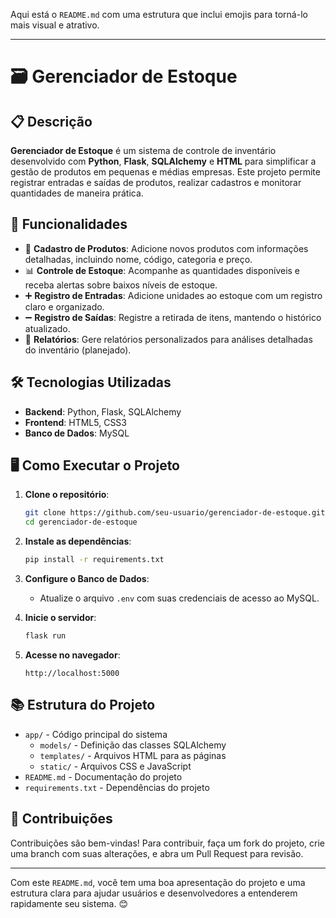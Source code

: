 Aqui está o `README.md` com uma estrutura que inclui emojis para torná-lo mais visual e atrativo.

---

# 🗃️ Gerenciador de Estoque

## 📋 Descrição

**Gerenciador de Estoque** é um sistema de controle de inventário desenvolvido com **Python**, **Flask**, **SQLAlchemy** e **HTML** para simplificar a gestão de produtos em pequenas e médias empresas. Este projeto permite registrar entradas e saídas de produtos, realizar cadastros e monitorar quantidades de maneira prática.

## 🚀 Funcionalidades

- 📝 **Cadastro de Produtos**: Adicione novos produtos com informações detalhadas, incluindo nome, código, categoria e preço.
- 📊 **Controle de Estoque**: Acompanhe as quantidades disponíveis e receba alertas sobre baixos níveis de estoque.
- ➕ **Registro de Entradas**: Adicione unidades ao estoque com um registro claro e organizado.
- ➖ **Registro de Saídas**: Registre a retirada de itens, mantendo o histórico atualizado.
- 📑 **Relatórios**: Gere relatórios personalizados para análises detalhadas do inventário (planejado).

## 🛠️ Tecnologias Utilizadas

- **Backend**: Python, Flask, SQLAlchemy
- **Frontend**: HTML5, CSS3
- **Banco de Dados**: MySQL

## 🖥️ Como Executar o Projeto

1. **Clone o repositório**:
   ```bash
   git clone https://github.com/seu-usuario/gerenciador-de-estoque.git
   cd gerenciador-de-estoque
   ```

2. **Instale as dependências**:
   ```bash
   pip install -r requirements.txt
   ```

3. **Configure o Banco de Dados**:
   - Atualize o arquivo `.env` com suas credenciais de acesso ao MySQL.

4. **Inicie o servidor**:
   ```bash
   flask run
   ```

5. **Acesse no navegador**:
   ```
   http://localhost:5000
   ```

## 📚 Estrutura do Projeto

- `app/` - Código principal do sistema
  - `models/` - Definição das classes SQLAlchemy
  - `templates/` - Arquivos HTML para as páginas
  - `static/` - Arquivos CSS e JavaScript
- `README.md` - Documentação do projeto
- `requirements.txt` - Dependências do projeto

## 👥 Contribuições

Contribuições são bem-vindas! Para contribuir, faça um fork do projeto, crie uma branch com suas alterações, e abra um Pull Request para revisão.

---

Com este `README.md`, você tem uma boa apresentação do projeto e uma estrutura clara para ajudar usuários e desenvolvedores a entenderem rapidamente seu sistema. 😊

